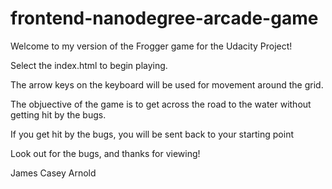 frontend-nanodegree-arcade-game
===============================

Welcome to my version of the Frogger game for the Udacity Project! 

Select the index.html to begin playing. 

The arrow keys on the keyboard will be used for movement around the grid. 

The objuective of the game is to get across the road to the water without getting hit by the bugs.

If you get hit by the bugs, you will be sent back to your starting point 

Look out for the bugs, and thanks for viewing!

James Casey Arnold
